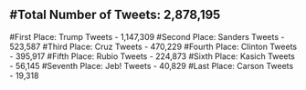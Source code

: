 #Total Number of Tweets: 2,878,195 
---
#First Place: Trump Tweets - 1,147,309
#Second Place: Sanders Tweets - 523,587
#Third Place: Cruz Tweets - 470,229
#Fourth Place: Clinton Tweets - 395,917
#Fifth Place: Rubio Tweets - 224,873
#Sixth Place: Kasich Tweets - 56,145
#Seventh Place: Jeb! Tweets - 40,829
#Last Place: Carson Tweets - 19,318
